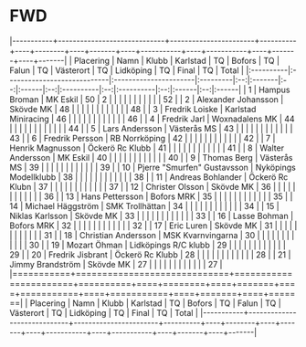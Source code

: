 # FWD

|-----------+-----------------------------+-----------------------+----------+----+--------+----+-------+----+-----------+----+-----------+----+-------+----+-------|
| Placering | Namn                        | Klubb                 | Karlstad | TQ | Bofors | TQ | Falun | TQ | Västerort | TQ | Lidköping | TQ | Final | TQ | Total |
|:----------|:----------------------------|:----------------------|:---------|:--:|:-------|:--:|:------|:--:|:----------|:--:|:----------|:--:|:------|:--:|:------|
| 1         | Hampus Broman               | MK Eskil              | 50       | 2  |        |    |       |    |           |    |           |    |       |    | 52    |
| 2         | Alexander Johansson         | Skövde MK             | 48       |    |        |    |       |    |           |    |           |    |       |    | 48    |
| 3         | Fredrik Loiske              | Karlstad Miniracing   | 46       |    |        |    |       |    |           |    |           |    |       |    | 46    |
| 4         | Fredrik Jarl                | Woxnadalens MK        | 44       |    |        |    |       |    |           |    |           |    |       |    | 44    |
| 5         | Lars Andersson              | Västerås MS           | 43       |    |        |    |       |    |           |    |           |    |       |    | 43    |
| 6         | Fredrik Persson             | RB Norrköping         | 42       |    |        |    |       |    |           |    |           |    |       |    | 42    |
| 7         | Henrik Magnusson            | Öckerö Rc Klubb       | 41       |    |        |    |       |    |           |    |           |    |       |    | 41    |
| 8         | Walter Andersson            | MK Eskil              | 40       |    |        |    |       |    |           |    |           |    |       |    | 40    |
| 9         | Thomas Berg                 | Västerås MS           | 39       |    |        |    |       |    |           |    |           |    |       |    | 39    |
| 10        | Pjerre "Smurfen" Gustavsson | Nyköpings Modellklubb | 38       |    |        |    |       |    |           |    |           |    |       |    | 38    |
| 11        | Andreas Bohlander           | Öckerö Rc Klubn       | 37       |    |        |    |       |    |           |    |           |    |       |    | 37    |
| 12        | Christer Olsson             | Skövde MK             | 36       |    |        |    |       |    |           |    |           |    |       |    | 36    |
| 13        | Hans Pettersson             | Bofors MRK            | 35       |    |        |    |       |    |           |    |           |    |       |    | 35    |
| 14        | Michael Häggström           | SMK Trollhättan       | 34       |    |        |    |       |    |           |    |           |    |       |    | 34    |
| 15        | Niklas Karlsson             | Skövde MK             | 33       |    |        |    |       |    |           |    |           |    |       |    | 33    |
| 16        | Lasse Bohman                | Bofors MRK            | 32       |    |        |    |       |    |           |    |           |    |       |    | 32    |
| 17        | Eric Luren                  | Skövde MK             | 31       |    |        |    |       |    |           |    |           |    |       |    | 31    |
| 18        | Christian Andersson         | MSK Kvarnvingarna     | 30       |    |        |    |       |    |           |    |           |    |       |    | 30    |
| 19        | Mozart Öhman                | Lidköpings R/C klubb  | 29       |    |        |    |       |    |           |    |           |    |       |    | 29    |
| 20        | Fredrik Jisbrant            | Öckerö Rc Klubb       | 28       |    |        |    |       |    |           |    |           |    |       |    | 28    |
| 21        | Jimmy Brandström            | Skövde MK             | 27       |    |        |    |       |    |           |    |           |    |       |    | 27    |
|===========+=============================+=======================+==========+====+========+====+=======+====+===========+====+===========+====+=======+====+=======|
| Placering | Namn                        | Klubb                 | Karlstad | TQ | Bofors | TQ | Falun | TQ | Västerort | TQ | Lidköping | TQ | Final | TQ | Total |
|-----------+-----------------------------+-----------------------+----------+----+--------+----+-------+----+-----------+----+-----------+----+-------+----+-------|
